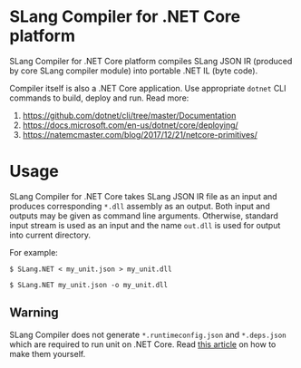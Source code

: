 # SLang Compiler for .NET Core platform

SLang Compiler for .NET Core platform compiles SLang JSON IR (produced by core SLang compiler module) into portable .NET IL (byte code).

Compiler itself is also a .NET Core application. Use appropriate `dotnet` CLI commands to build, deploy and run. Read more:

 1. https://github.com/dotnet/cli/tree/master/Documentation
 2. https://docs.microsoft.com/en-us/dotnet/core/deploying/
 3. https://natemcmaster.com/blog/2017/12/21/netcore-primitives/

# Usage

SLang Compiler for .NET Core takes SLang JSON IR file as an input and produces corresponding `*.dll` assembly as an output. Both input and outputs may be given as command line arguments. Otherwise, standard input stream is used as an input and the name `out.dll` is used for output into current directory.

For example:

`$ SLang.NET < my_unit.json > my_unit.dll`

`$ SLang.NET my_unit.json -o my_unit.dll`

## Warning

SLang Compiler does not generate `*.runtimeconfig.json` and `*.deps.json` which are required to run unit on .NET Core. Read [this article](https://natemcmaster.com/blog/2017/12/21/netcore-primitives/) on how to make them yourself.